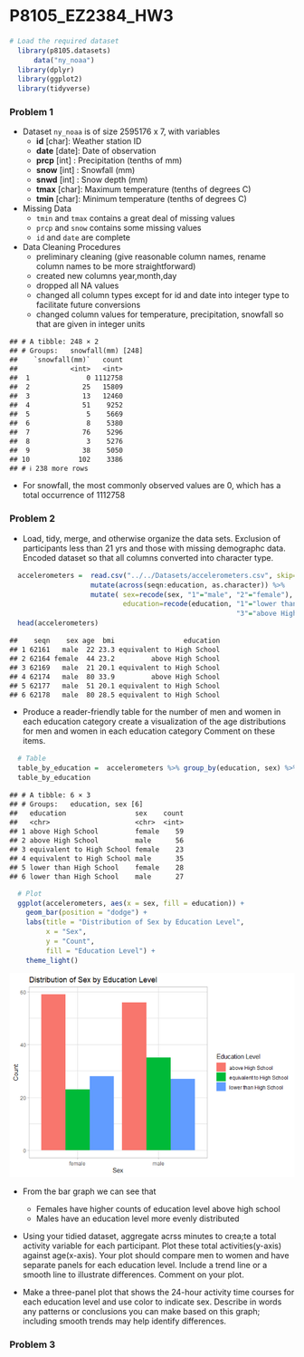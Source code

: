 P8105_EZ2384_HW3
================

``` r
# Load the required dataset
  library(p8105.datasets)
      data("ny_noaa")
  library(dplyr)
  library(ggplot2)
  library(tidyverse)
```

### Problem 1

- Dataset `ny_noaa` is of size 2595176 x 7, with variables
  - **id** \[char\]: Weather station ID
  - **date** \[date\]: Date of observation
  - **prcp** \[int\] : Precipitation (tenths of mm)
  - **snow** \[int\] : Snowfall (mm)
  - **snwd** \[int\] : Snow depth (mm)
  - **tmax** \[char\]: Maximum temperature (tenths of degrees C)
  - **tmin** \[char\]: Minimum temperature (tenths of degrees C)
- Missing Data
  - `tmin` and `tmax` contains a great deal of missing values
  - `prcp` and `snow` contains some missing values
  - `id` and `date` are complete
- Data Cleaning Procedures
  - preliminary cleaning (give reasonable column names, rename column
    names to be more straightforward)
  - created new columns year,month,day
  - dropped all NA values
  - changed all column types except for id and date into integer type to
    facilitate future conversions
  - changed column values for temperature, precipitation, snowfall so
    that are given in integer units

<!-- -->

    ## # A tibble: 248 × 2
    ## # Groups:   snowfall(mm) [248]
    ##    `snowfall(mm)`   count
    ##             <int>   <int>
    ##  1              0 1112758
    ##  2             25   15809
    ##  3             13   12460
    ##  4             51    9252
    ##  5              5    5669
    ##  6              8    5380
    ##  7             76    5296
    ##  8              3    5276
    ##  9             38    5050
    ## 10            102    3386
    ## # ℹ 238 more rows

- For snowfall, the most commonly observed values are 0, which has a
  total occurrence of 1112758

### Problem 2

- Load, tidy, merge, and otherwise organize the data sets. Exclusion of
  participants less than 21 yrs and those with missing demographc data.
  Encoded dataset so that all columns converted into character type.

``` r
  accelerometers =  read.csv("../../Datasets/accelerometers.csv", skip=4) %>% janitor::clean_names() %>% filter(age>=21) %>%
                    mutate(across(seqn:education, as.character)) %>%  
                    mutate( sex=recode(sex, "1"="male", "2"="female"), 
                            education=recode(education, "1"="lower than High School", "2"="equivalent to High School", 
                                                        "3"="above High School"))  %>% drop_na()
  head(accelerometers)
```

    ##    seqn    sex age  bmi                 education
    ## 1 62161   male  22 23.3 equivalent to High School
    ## 2 62164 female  44 23.2         above High School
    ## 3 62169   male  21 20.1 equivalent to High School
    ## 4 62174   male  80 33.9         above High School
    ## 5 62177   male  51 20.1 equivalent to High School
    ## 6 62178   male  80 28.5 equivalent to High School

- Produce a reader-friendly table for the number of men and women in
  each education category create a visualization of the age
  distributions for men and women in each education category Comment on
  these items.

``` r
  # Table
  table_by_education =  accelerometers %>% group_by(education, sex) %>% count(name="count")
  table_by_education
```

    ## # A tibble: 6 × 3
    ## # Groups:   education, sex [6]
    ##   education                 sex    count
    ##   <chr>                     <chr>  <int>
    ## 1 above High School         female    59
    ## 2 above High School         male      56
    ## 3 equivalent to High School female    23
    ## 4 equivalent to High School male      35
    ## 5 lower than High School    female    28
    ## 6 lower than High School    male      27

``` r
  # Plot
  ggplot(accelerometers, aes(x = sex, fill = education)) +
    geom_bar(position = "dodge") +
    labs(title = "Distribution of Sex by Education Level",
         x = "Sex",
         y = "Count",
         fill = "Education Level") +
    theme_light()
```

![](HW3_files/figure-gfm/unnamed-chunk-2-1.png)<!-- -->

- From the bar graph we can see that

  - Females have higher counts of education level above high school
  - Males have an education level more evenly distributed

- Using your tidied dataset, aggregate acrss minutes to crea;te a total
  activity variable for each participant. Plot these total
  activities(y-axis) against age(x-axis). Your plot should compare men
  to women and have separate panels for each education level. Include a
  trend line or a smooth line to illustrate differences. Comment on your
  plot.

- Make a three-panel plot that shows the 24-hour activity time courses
  for each education level and use color to indicate sex. Describe in
  words any patterns or conclusions you can make based on this graph;
  including smooth trends may help identify differences.

### Problem 3

